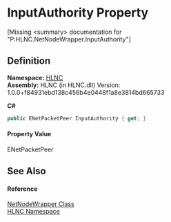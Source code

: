 # InputAuthority Property


\[Missing &lt;summary&gt; documentation for "P:HLNC.NetNodeWrapper.InputAuthority"\]



## Definition
**Namespace:** <a href="N_HLNC">HLNC</a>  
**Assembly:** HLNC (in HLNC.dll) Version: 1.0.0+f84931ebd138c456b4e0448f1a8e3814bd665733

**C#**
``` C#
public ENetPacketPeer InputAuthority { get; }
```



#### Property Value
ENetPacketPeer

## See Also


#### Reference
<a href="T_HLNC_NetNodeWrapper">NetNodeWrapper Class</a>  
<a href="N_HLNC">HLNC Namespace</a>  
